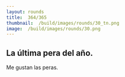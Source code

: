 ```yaml
---
layout:	rounds
title:	364/365
thumbnail:	/build/images/rounds/30_tn.png
image:	/build/images/rounds/30.png
---
```


##	La última pera del año.
Me gustan las peras.
